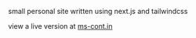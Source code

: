 small personal site written using next.js and tailwindcss

view a live version at [ms-cont.in](https://ms-cont.in)
